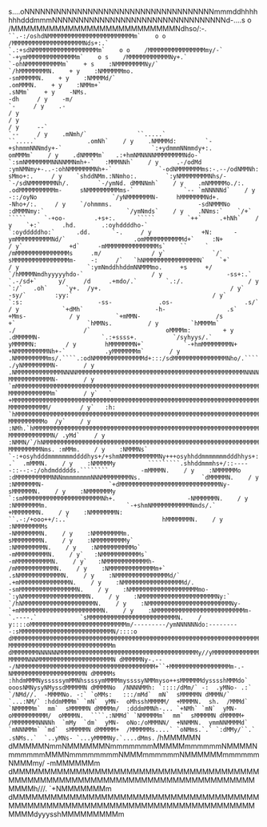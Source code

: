 s....oNNNNNNNNNNNNNNNNNNNNNNNNNNNNNNNNNNNNmmmddhhhhhhhdddmmmNNNNNNNNNNNNNNNNNNNNNNNNNNNNNNNNNd-....s
o    /MMMMMMMMMMMMMMMMMMMMMMMMMMNdhso/:-.```              ``.-:/oshdNMMMMMMMMMMMMMMMMMMMMMMMMm`    o
o    /MMMMMMMMMMMMMMMMMMMMNds+:.`                                   `.:+sdNMMMMMMMMMMMMMMMMMMm`    o
o    /MMMMMMMMMMMMMMMMmy/-`                                               `-+ymMMMMMMMMMMMMMMm`    o
s    /MMMMMMMMMMMMNy+.`                                                       `-ohNMMMMMMMMMMm`    +
s    :NMMMMMMMMNy/`                                                               `/hMMMMMMMMN.    +
y    :NMMMMMMmo.                                                                     -smMMMMMN.    +
y    :NMMMMd/`                                                                         .omMMMN.    +
y    :NMMm+`                                                                             .sNMm`    +
y    -NMs.                                                                                 -dh     /
y    -m/                                                                                    `-     /
y    .-                                                                                            /
y                                                                                                  /
y                                                                                                  /
y     --`                                                                                  `--     /
y    .mNmh/`              ``.....`                                 ``.....`              .omNh`    /
y    .NMMMMd:        `-+shmmmNNNmdy+-`                         `:+ydmmmNNmmdy+:.        omMMMm`    /
y    .dNMMMMm`   .:+hmNMNNNNMMMMMMMMNdo-`                   `:smNMMMMMMMNNNNMMNmh+-`   :MMMNNh`    /
y     .-/odMd  :ymNMNmy+-..-:ohNMMMMMMMNh+-`             `-odNMMMMMMMms:-.--/odNMMNh:  sMmo+:.     /
y    `shddNMm.:NNmho:.        `:yNMMMMMMMMNhs/-      `-/sdNMMMMMMMNh/.        `-/ymNd. dMMNNmh`    /
y    .mNMMMMMo./:.               .odMMMMMMMMMMm-     sNMMMMMMMMMms-`              `-- `mNNNNNd`    /
y     -::/oyNo                     `/yNMMMMMMMN-     hMMMMMMMNd+.                     -Nho+/:.     /
y    `/ohmmms.                        -sdNMMMNo      :dMMMNmy:`                       `/ymNmds`    /
y    .NNms:`    `/+`          `````     `-+oo-        .+s+:.      `````         `++`     .+hNh`    /
y    `+:`      .hd.       .:oyhddddho-`                       `:oydddddho:`      .dd.      `-.     /
y              +N:      -ymMMMMMMMMMMNd/`                   .omMMMMMMMMMMMd+`     :N+              /
y`             +d`     -mMMMMMMMMMMMMMMMs`    ``     `     /mMMMMMMMMMMMMMMMs     .m/              /
y`             `/`     sMMMMMMMMMMMMMMMMm-    -:     /`   `hNMMMMMMMMMMMMMMMN`    `+`              /
y                   `:ymNmddhhddmNNMMMmo.     +s     +/    `/hMMMMNmdhyyyyyhdo-`                   /
y                  -ss+:.`      `.-/sd+`      y/     /d     .+mdo/.`        `.:/.                  /
y                                    `:/`   .oh`     `y+.  /y+.                                    /
y`                                        -sy/`        :yy:`                                       /
y`             `:s:                     -ss-             .os-                    .s/`              /
y            `+dMh`                    -h-                 .s`                    +Mms-            /
y          `+mMMN-                     /s                   +`                    `hMMNs.          /
y         `hMMMMm`                     ./                   /`                     oMMMMm:         +
y        .dMMMMMN-                 `.:+ssss+.          `/syhyys/.`                 yMMMMMN:        /
y        hMMMMMMMN+`           `-+hmMMMMMMMMN+        +NMMMMMMMMMNh+-`           .yMMMMMMMm`       /
y       .NMMMMMMMMMms/.````.:odNMMMMMMMMMMMMMMd+:::/sdMMMMMMMMMMMMMMMNho/.````./yNMMMMMMMMN-       /
y       .NMMMMMMMMMMMMMNNNNMMMMMMMMMMMMMMMMMMMMMMMMMMMMMMMMMMMMMMMMMMMMMMMNNNNMMMMMMMMMMMMN-       /
y       `mMMMMMMMMMMMMMMMMMMMMMMMMMMMMMMMMMMMMMMMMMMMMMMMMMMMMMMMMMMMMMMMMMMMMMMMMMMMMMMMMm`       /
y`   `   +MMMMMMMMMMMMMMMMMMMMMMMMMMMMMMMMMMMMMMMMMMMMMMMMMMMMMMMMMMMMMMMMMMMMMMMMMMMMMMMM/        /
y`   :h: `hMMMMMMMMMMMMMMMMMMMMMMMMMMMMMMMMMMMMMMMMMMMMMMMMMMMMMMMMMMMMMMMMMMMMMMMMMMMMMMo  /y`    /
y    :NMh.`hMMMMMMMMMMMMMMMMMMMMMMMMMMMMMMMMMMMMMMMMMMMMMMMMMMMMMMMMMMMMMMMMMMMMMMMMMMMN/ .yMd`    /
y    :NMMN/`/hNMMMMMMMMMMMMMMMMMMMMMMMMMMMMMMMMMMMMMMMMMMMMMMMMMMMMMMMMMMMMMMMMMMMMMNms. :mMMm.    /
y    :NMMMNs` `-:+osyhdddmmmmmmmddddhys+/+shmNMMMMMMMMMMNy+++osyhhddmmmmmmmdddhhys+:.`  .mMMMN.    /
y    :NMMMMMy         `````````.shhddmmmhs+/::-----::--:-:/ohdmddddds.````````         -mMMMMN.    /
y    :NMMMMMMo                  :dMMMMMMMMMMNNNmmmmmmmmNNNMMMMMMMMNs.                 `dMMMMMN.    /
y    :NMMMMMMN-                  `+dMMMMMMMMMMMMMMMMMMMMMMMMMMMMNy-                   sMMMMMMN.    /
y    :NMMMMMMMy                    `:smMMMMMMMMMMMMMMMMMMMMMMNh+.                    -NMMMMMMN.    /
y    :NMMMMMMMm.                      `-+shmNMMMMMMMMMMMNmds/.`                      +MMMMMMMN.    /
y    :NMMMMMMMN:                          ``.-:/+ooo++/:..`                          hMMMMMMMN.    /
y    :NMMMMMMMMs                                                                    -NMMMMMMMN.    /
y    :NMMMMMMMMm.                                                                   sMMMMMMMMN.    /
y    :NMMMMMMMMMy`                                                                 :NMMMMMMMMN.    /
y    :NMMMMMMMMMMo`                                                               -mMMMMMMMMMN.    /
y`   :NMMMMMMMMMMMs`                                                             -mMMMMMMMMMMN.    /
y`   :NMMMMMMMMMMMMh-                                                           /mMMMMMMMMMMMN.    /
y    :NMMMMMMMMMMMMMm+`                                                       .sNMMMMMMMMMMMMN.    /
y    :NMMMMMMMMMMMMMMMd/`                                                   .+mMMMMMMMMMMMMMMN.    /
y    :NMMMMMMMMMMMMMMMMMd/.                                               -smMMMMMMMMMMMMMMMMN.    /
y    :NMMMMMMMMMMMMMMMMMMMmo-                                          `:yNMMMMMMMMMMMMMMMMMMN.    /
y    :NMMMMMMMMMMMMMMMMMMMMMNy:`                                     `/hNMMMMMMMMMMMMMMMMMMMMN.    /
y    :NMMMMMMMMMMMMMMMMMMMMMMMNy-                                  `+mMMMMMMMMMMMMMMMMMMMMMMMN.    /
y    :NMMMMMMMMMMMMMMMMMMMMMMMMMm-            `.----.`            `sMMMMMMMMMMMMMMMMMMMMMMMMMN.    /
y::::oMMMMMMMMMMMMMMMMMMMMMMMMMMMm/---------/ymNNNNNNdo:---------:sMMMMMMMMMMMMMMMMMMMMMMMMMMN/::::o
dMMMMMMMMMMMMMMMMMMMMMMMMMMMMMMMMMMMMMMMMMMMMMMMMMMMMMMMMMMMMMMMMMMMMMMMMMMMMMMMMMMMMMMMMMMMMMMMMMMm
dMMMMMMMNNNNNNMMMMMMMMMMMMMMMMMMMMMMMMMMMMMMMMMMMMMMMy//yMMMMMMMMMMMMMMMMMMNNNMMMMMMMMMMMMMMMMMMMMMN
dMMMMMNy-.---/NMMMMMMMMMMMMMMMMMMMMMMMMMMMMMMMMMMMMMM+``+MMMMMMMMMMMMMMMMMm-.-NMMMMMMMMMMMMMMMMMMMMN
dMMMMMs  :hhdmMMMNysssssymMMNhssssymMMMMmyssssyNMMmyso++sMMMMMMdysssshMMMdo`  ooosNMNysyNMyssdMMMMMN
dMMMMNo  /NNNNMMh: `::::/dMm/` -:  .yMNo- .:` `/NMd//.  -MMMMNo. -:` `oMMs:   :::/mMd`  mN`  sMMMMMN
dMMMN/`  `...:NM/` :hddmMMMm` `mN`  yMN-  oMhsshMMMMM/  +MMMMN.  sh.  /MMMd` `NMMMMMm`  mm`  sMMMMMN
dMMMMm/  :dddmMMNh-... `+NMh` `mN`  yMN-  oMMMMMMMMMM/  oMMMMN.  ````.:NMMd` `NMMMMMm`  mm`  sMMMMMN
dMMMMM+  /MMMMMMMNNNNh  `mMy  `dm`  yMN-  oNo:/oMMMNN/  +NNMMN.  ymmNNMMMMd` `mNNNMMm` `md`  sMMMMMN
dMMMMM+  /MMMMMMs....` `oNMms.`.` `:dMMy/``.` .sNMs..`  `..yMNs- `...yMMMMNy.`....dMms.```  /hMMMMMN
dMMMMMNmmNMMMMMMNmmmmmmmMMMMMmmmmmmNMMMMNmmmmmmMMMNmmmmmmmmNMMMmmmmmmNMMMMMMmmmmmmNMMMmy/  -mMMMMMMm
dMMMMMMMMMMMMMMMMMMMMMMMMMMMMMMMMMMMMMMMMMMMMMMMMMMMMMMMMMMMMMMMMMMMMMMMMMMMMMMMMMMh///. `+NMMMMMMMm
dMMMMMMMMMMMMMMMMMMMMMMMMMMMMMMMMMMMMMMMMMMMMMMMMMMMMMMMMMMMMMMMMMMMMMMMMMMMMMMMMMMdyyysshMMMMMMMMMm
